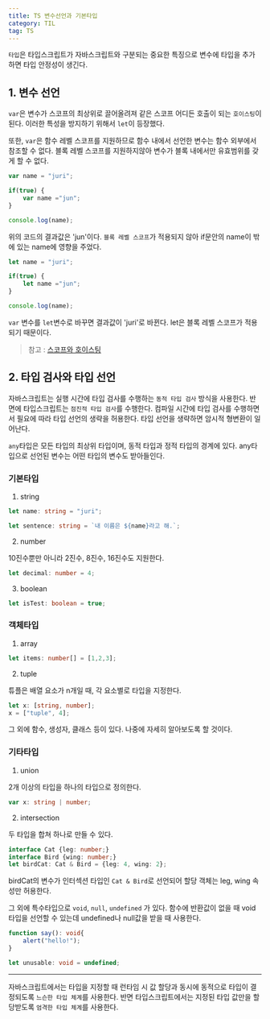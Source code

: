 ```yaml
---
title: TS 변수선언과 기본타입
category: TIL
tag: TS
---
```


`타입`은 타입스크립트가 자바스크립트와 구분되는 중요한 특징으로 변수에 타입을 추가하면 타입 안정성이 생긴다.

## 1. 변수 선언

`var`은 변수가 스코프의 최상위로 끌어올려져 같은 스코프 어디든 호출이 되는 `호이스팅`이 된다. 이러한 특성을 방지하기 위해서 `let`이 등장했다.



또한, `var`은 함수 레벨 스코프를 지원하므로 함수 내에서 선언한 변수는 함수 외부에서 참조할 수 없다. 블록 레벨 스코프를 지원하지않아 변수가 블록 내에서만 유효범위를 갖게 할 수 없다.

```js
var name = "juri";

if(true) {
    var name ="jun";
}

console.log(name);
```
위의 코드의 결과값은 'jun'이다. `블록 레벨 스코프`가 적용되지 않아 if문안의 name이 밖에 있는 name에 영향을 주었다.

```js
let name = "juri";

if(true) {
    let name ="jun";
}

console.log(name);
```
`var` 변수를 `let`변수로 바꾸면 결과값이 'juri'로 바뀐다. let은 블록 레벨 스코프가 적용되기 때문이다.

>참고 : [스코프와 호이스팅](https://jang184.github.io/til/scope/)

## 2. 타입 검사와 타입 선언

자바스크립트는 실행 시간에 타입 검사를 수행하는 `동적 타입 검사` 방식을 사용한다. 반면에 타입스크립트는 `점진적 타입 검사`를 수행한다. 컴파일 시간에 타입 검사를 수행하면서 필요에 따라 타입 선언의 생략을 허용한다. 타입 선언을 생략하면 암시적 형변환이 일어난다. 


`any`타입은 모든 타입의 최상위 타입이며, 동적 타입과 정적 타입의 경계에 있다. any타입으로 선언된 변수는 어떤 타입의 변수도 받아들인다.

### 기본타입

1. string

```ts
let name: string = "juri";

let sentence: string = `내 이름은 ${name}라고 해.`;
```

2. number

10진수뿐만 아니라 2진수, 8진수, 16진수도 지원한다.

```ts
let decimal: number = 4;
```

3. boolean

```ts
let isTest: boolean = true;
```

### 객체타입

1. array

```ts
let items: number[] = [1,2,3];
```

2. tuple

튜플은 배열 요소가 n개일 때, 각 요소별로 타입을 지정한다.

```ts
let x: [string, number];
x = ["tuple", 4];
```

그 외에 함수, 생성자, 클래스 등이 있다. 나중에 자세히 알아보도록 할 것이다.

### 기타타입

1. union

2개 이상의 타입을 하나의 타입으로 정의한다.

```ts
var x: string | number;
```

2. intersection

두 타입을 합쳐 하나로 만들 수 있다.

```ts
interface Cat {leg: number;}
interface Bird {wing: number;}
let birdCat: Cat & Bird = {leg: 4, wing: 2};
```
birdCat의 변수가 인터섹션 타입인 `Cat & Bird`로 선언되어 할당 객체는 leg, wing 속성만 허용한다.



그 외에 특수타입으로 `void`, `null`, `undefined` 가 있다. 함수에 반환값이 없을 때 void타입을 선언할 수 있는데 undefined나 null값을 받을 때 사용한다.

```ts
function say(): void{
    alert("hello!");
}

let unusable: void = undefined;
```

---

자바스크립트에서는 타입을 지정할 때 런타임 시 값 할당과 동시에 동적으로 타입이 결정되도록 `느슨한 타입 체계`를 사용한다. 반면 타입스크립트에서는 지정된 타입 값만을 할당받도록 `엄격한 타입 체계`를 사용한다.